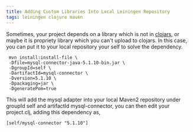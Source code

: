 ```yaml
---
title: Adding Custom Libraries Into Local Leiningen Repository
tags: leiningen clojure maven
---
```


Sometimes, your project depends on a library which is not in
[clojars](http://clojars.org/), or maybe it is propriety library which
you can't upload to clojars. In this case, you can put it to your
local repository your self to solve the dependency.

     mvn install:install-file \
     -Dfile=mysql-connector-java-5.1.10-bin.jar \
     -DgroupId=self \
     -DartifactId=mysql-connector \
     -Dversion=5.1.10 \
     -Dpackaging=jar \
     -DgeneratePom=true

This will add the mysql adapter into your local Maven2 repository under
groupId self and artifactId mysql-connector, you can then edit your
project.clj, adding this dependency as,

    [self/mysql-connector "5.1.10"]
